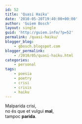```yaml
---
id: 52
title: 'Quasi Haiku'
date: '2010-05-20T19:40:00+00:00'
author: 'Guiem Bosch'
layout: single
guid: 'http://guiem.info/?p=52'
permalink: /quasi-haiku/
blogger_blog:
    - gbosch.blogspot.com
blogger_permalink:
    - /2010/05/quasi-haiku.html
categories:
    - personal
tags:
    - poesia
    - poetry
    - crisi
    - crisis
    - haiku
---
```


Malparida crisi,  
no és que et vulgui **mal**,  
tampoc **parida**.
